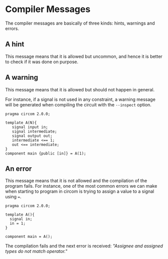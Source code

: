# Compiler Messages



The compiler messages are basically of three kinds: hints, warnings and errors.

## A hint

This message means that it is allowed but uncommon, and hence it is better to check if it was done on purpose.

## A warning

This message means that it is allowed but should not happen in general.

For instance, if a signal is not used in any constraint, a warning message will be generated when compiling the circuit with the `--inspect` option.

```text
pragma circom 2.0.0;

template A(N){
   signal input in;
   signal intermediate;
   signal output out;
   intermediate <== 1;
   out <== intermediate;
}
component main {public [in]} = A(1);
```

## An error

This message means that it is not allowed and the compilation of the program fails. For instance, one of the most common errors we can make when starting to program in circom is trying to assign a value to a signal using `=`.

```text
pragma circom 2.0.0;

template A(){
  signal in;
  in = 1;
}

component main = A();
```

The compilation fails and the next error is received: _"Assignee and assigned types do not match operator."_ 



